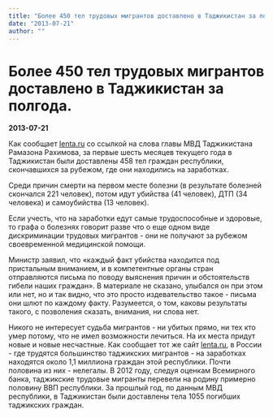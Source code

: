 ```yaml
---
title: "Более 450 тел трудовых мигрантов доставлено в Таджикистан за полгода."
date: "2013-07-21"
author: ""
---
```


# Более 450 тел трудовых мигрантов доставлено в Таджикистан за полгода.

**2013-07-21** 

Как сообщает [lenta.ru](http://lenta.ru/news/2013/07/19/tajikistan/) со ссылкой на слова главы МВД Таджикистана Рамазона Рахимова, за первые шесть месяцев текущего года в Таджикистан были доставлены 458 тел граждан республики, скончавшихся за рубежом, где они находились на заработках.

Среди причин смерти на первом месте болезни (в результате болезней скончался 221 человек), потом идут убийства (41 человек), ДТП (34 человека) и самоубийства (13 человек).

Если учесть, что на заработки едут самые трудоспособные и здоровые, то графа о болезнях говорит разве что о еще одном виде дискриминации трудовых мигрантов - они не получают за рубежом своевременной медицинской помощи.

Министр заявил, что «каждый факт убийства находится под пристальным вниманием, и в компетентные органы стран отправляются письма по поводу выяснения причин и обстоятельств гибели наших граждан». В материале не сказано, улыбался он при этом или нет, но и так видно, что это просто издевательство такое - письма они шлют по каждому факту. Разумеется, о том, каковы результаты такого, с позволения сказать, внимания, ни слова нет.

Никого не интересует судьба мигрантов - ни убитых прямо, ни тех кто умер потому, что не имел возможности лечиться. На их места придут новые и новые несчастные. Как сообщает тот же сайт [lenta.ru](http://lenta.ru/news/2013/07/19/tajikistan/), в России - где трудятся большинство таджикских мигрантов - на заработках находятся около 1,1 миллиона граждан этой республики. Почти половина из них - нелегалы. В 2012 году, следуя оценкам Всемирного банка, таджикские трудовые мигранты перевели на родину примерно половину ВВП республики. За прошлый год, по данным МВД республики, в Таджикистан были доставлены тела 1055 погибших таджикских граждан.